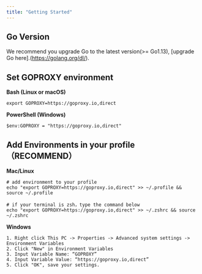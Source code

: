 ```yaml
---
title: "Getting Started"
---
```


## Go Version

We recommend you upgrade Go to the latest version(>= Go1.13), [upgrade Go here].(https://golang.org/dl/).

## Set GOPROXY environment

**Bash (Linux or macOS)**

```shell
export GOPROXY=https://goproxy.io,direct
```

**PowerShell (Windows)**

```shell
$env:GOPROXY = "https://goproxy.io,direct"
```

## Add Environments in your profile （RECOMMEND）

**Mac/Linux**

```shell
# add environment to your profile
echo "export GOPROXY=https://goproxy.io,direct" >> ~/.profile && source ~/.profile

# if your terminal is zsh，type the command below
echo "export GOPROXY=https://goproxy.io,direct" >> ~/.zshrc && source ~/.zshrc
```

**Windows**

```
1. Right click This PC -> Properties -> Advanced system settings -> Environment Variables
2. Click "New" in Environment Variables
3. Input Variable Name: “GOPROXY”
4. Input Variable Value: “https://goproxy.io,direct”
5. Click "OK", save your settings.
```
